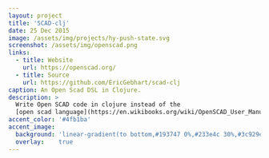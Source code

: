 ```yaml
---
layout: project
title: 'SCAD-clj'
date: 25 Dec 2015
image: /assets/img/projects/hy-push-state.svg
screenshot: /assets/img/openscad.png
links:
  - title: Website
    url: https://openscad.org/
  - title: Source
    url: https://github.com/EricGebhart/scad-clj
caption: An Open Scad DSL in Clojure.
description: >
  Write Open SCAD code in clojure instead of the 
  [open scad language](https://en.wikibooks.org/wiki/OpenSCAD_User_Manual/The_OpenSCAD_Language).
accent_color: '#4fb1ba'
accent_image:
  background: 'linear-gradient(to bottom,#193747 0%,#233e4c 30%,#3c929e 50%,#d5d5d4 70%,#cdccc8 100%)'
  overlay:    true
---
```

